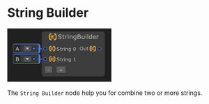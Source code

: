 # String Builder

![](../../images/node-reference/string-builder.png)

The `String Builder` node help you for combine two or more strings.